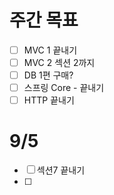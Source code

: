 # 주간 목표
- [ ] MVC 1 끝내기
- [ ] MVC 2 섹션 2까지
- [ ] DB 1편 구매?
- [ ] 스프링 Core - 끝내기
- [ ] HTTP 끝내기

# 9/5 
- [ ] 섹션7 끝내기
- [ ] 

